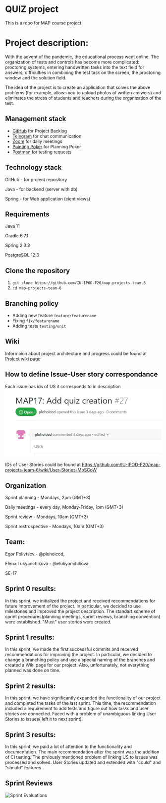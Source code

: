 # QUIZ project

This is a repo for MAP course project.

# Project description:

With the advent of the pandemic, the educational process went online. The organization of tests and controls has become more complicated: proctoring systems, entering handwritten tasks into the text field for answers, difficulties in combining the test task on the screen, the proctoring window and the solution field.

The idea of the project is to create an application that solves the above problems (for example, allows you to upload photos of written answers) and eliminates the stress of students and teachers during the organization of the test.

## Management stack

* [GitHub](https://github.com) for Project Backlog
* [Telegram](https://web.telegram.org) for chat communication
* [Zoom](https://zoom.us/ru-ru/meetings.html) for daily meetings
* [Pointing Poker](https://www.pointingpoker.com) for Planning Poker
* [Postman](https://www.postman.com) for testing requests

## Technology stack

GitHub - for project repository

Java - for backend (server with db)

Spring - for Web application (cient views)

## Requirements

Java 11

Gradle 6.7.1

Spring 2.3.3

PostgreSQL 12.3

## Clone the repository

1. `git clone https://github.com/IU-IPOD-F20/map-projects-team-6`
2. `cd map-projects-team-6`

## Branching policy
- Adding new feature
`feature/featurename`
- Fixing
`fix/featurename`
- Adding tests
`testing/unit`

## Wiki

Informaion about project architecture and progress could be found at [Project wiki page](https://github.com/IU-IPOD-F20/map-projects-team-6/wiki)

## How to define Issue-User story correspondance
Each issue has ids of US it corresponds to in description
![example](https://github.com/IU-IPOD-F20/map-projects-team-6/blob/main/illustrations/photo_2020-12-17_12-20-35.jpg)

IDs of User Stories could be found at https://github.com/IU-IPOD-F20/map-projects-team-6/wiki/User-Stories-MoSCoW
## Organization

Sprint planning - Mondays, 2pm (GMT+3)

Daily meetings - every day, Monday-Friday, 1pm (GMT+3) 

Sprint review - Mondays, 10am (GMT+3)

Sprint restrospective - Mondays, 10am (GMT+3)

## Team:
Egor Polivtsev - @plohoicod,

Elena Lukyanchikova - @elukyanchikova

SE-17

## Sprint 0 results:

In this sprint, we initialized the project and received recommendations for future improvement of the project. In particular, we decided to use milestones and improved the project description. The standart scheme of sprint procedures(planning meetings, sprint reviews, branching convention) were established. "Must" user stories were created.

## Sprint 1 results:

In this sprint, we made the first successful commits and received recommendations for improving the project. In particular, we decided to change a branching policy and use a special naming of the branches and created a Wiki page for our project. Also, unfortunately, not everything planned was done on time.

## Sprint 2 results:

In this sprint, we have significantly expanded the functionality of our project and completed the tasks of the last sprint. This time, the recommendation included a requirement to add tests and figure out how tasks and user stories are connected. Faced with a problem of unambiguous linking User Stories to issues( left it to next sprint).

## Sprint 3 results:

In this sprint, we paid a lot of attention to the functionality and documentation. The main recommendation after the sprint was the addition of CI testing. The prviously mentioned problem of linking US to issues was processed and solved. User Stories updated and extended with "could" and "should" features.

## Sprint Reviews

![Sprint Evaluations](https://docs.google.com/spreadsheets/d/e/2PACX-1vTXIhfQzTkLutk3Wp2zWwAcCXQe7GZCZGWMZHp4nMPAgInjsxWohwH5hxwd4N9iyATx-H-QBAiTGWlj/pubchart?oid=1026445089&format=image)
